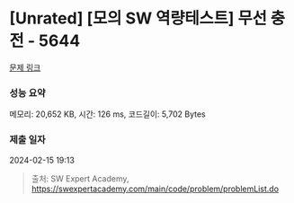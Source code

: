 # [Unrated] [모의 SW 역량테스트] 무선 충전 - 5644 

[문제 링크](https://swexpertacademy.com/main/code/problem/problemDetail.do?contestProbId=AWXRDL1aeugDFAUo) 

### 성능 요약

메모리: 20,652 KB, 시간: 126 ms, 코드길이: 5,702 Bytes

### 제출 일자

2024-02-15 19:13



> 출처: SW Expert Academy, https://swexpertacademy.com/main/code/problem/problemList.do